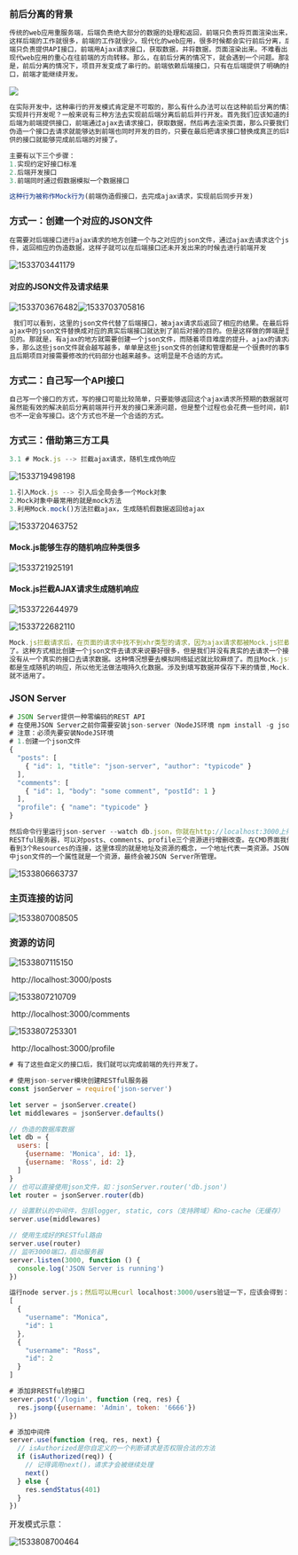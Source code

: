### 前后分离的背景

~~~javascript
传统的web应用重服务端，后端负责绝大部分的数据的处理和返回，前端只负责将页面渲染出来，
这样后端的工作就很多，前端的工作就很少。现代化的web应用，很多时候都会实行前后分离，后
端只负责提供API接口，前端用Ajax请求接口，获取数据，并将数据，页面渲染出来。不难看出，
现代web应用的重心在往前端的方向转移。那么，在前后分离的情况下，就会遇到一个问题。那就
是，前后分离的情况下，项目开发变成了串行的。前端依赖后端接口，只有在后端提供了明确的接
口，前端才能继续开发。
~~~

![](https://github.com/SuperMrh/knowledge/blob/master/f_b_images/1533700011676.png)

~~~javascript
在实际开发中，这种串行的开发模式肯定是不可取的，那么有什么办法可以在这种前后分离的情况下
实现并行开发呢？一般来说有三种方法去实现前后端分离后前后并行开发。首先我们应该知道的是，
后端为前端提供接口，前端通过ajax去请求接口，获取数据，然后再去渲染页面，那么只要我们能够
伪造一个接口去请求就能够达到前端也同时开发的目的，只要在最后把请求接口替换成真正的后端提
供的接口就能够完成前后端的对接了。

主要有以下三个步骤：
1.实现约定好接口标准
2.后端开发接口
3.前端同时通过假数据模拟一个数据接口

这种行为被称作Mock行为(前端伪造假接口，去完成ajax请求，实现前后同步开发)
~~~

### 方式一：创建一个对应的JSON文件

~~~javascript
在需要对后端接口进行ajax请求的地方创建一个与之对应的json文件，通过ajax去请求这个json文
件，返回相应的伪造数据，这样子就可以在后端接口还未开发出来的时候去进行前端开发
~~~

![1533703441179](https://github.com/SuperMrh/knowledge/blob/master/f_b_images/1533703441179.png)

#### 对应的JSON文件及请求结果



![1533703676482](https://github.com/SuperMrh/knowledge/blob/master/f_b_images/1533703676482.png)![1533703705816](https://github.com/SuperMrh/knowledge/blob/master/f_b_images/1533703705816.png)

~~~javascript
 我们可以看到，这里的json文件代替了后端接口，被ajax请求后返回了相应的结果。在最后将所有
ajax中的json文件替换成对应的真实后端接口就达到了前后对接的目的。但是这样做的弊端是显而易
见的。那就是，有ajax的地方就需要创建一个json文件，而随着项目难度的提升，ajax的请求越来越
多，那么这些json文件就会越写越多，单单是这些json文件的创建和管理都是一个很费时的事情，而
且后期项目对接需要修改的代码部分也越来越多。这明显是不合适的方式。
~~~

### 方式二：自己写一个API接口

~~~javascript
自己写一个接口的方式，写的接口可能比较简单，只要能够返回这个ajax请求所预期的数据就可以了，
虽然能有效的解决前后分离前端并行开发的接口来源问题，但是整个过程也会花费一些时间，前端人员
也不一定会写接口。这个方式也不是一个合适的方式。
~~~

### 方式三：借助第三方工具

~~~javascript
3.1 # Mock.js --> 拦截ajax请求，随机生成伪响应
~~~

![1533719498198](https://github.com/SuperMrh/knowledge/blob/master/f_b_images/1533719498198.png)

~~~javascript
1.引入Mock.js --> 引入后全局会多一个Mock对象
2.Mock对象中最常用的就是mock方法
3.利用Mock.mock()方法拦截ajax，生成随机假数据返回给ajax
~~~

![1533720463752](https://github.com/SuperMrh/knowledge/blob/master/f_b_images/1533720463752.png)

#### Mock.js能够生存的随机响应种类很多

![1533721925191](https://github.com/SuperMrh/knowledge/blob/master/f_b_images/1533721925191.png)

#### Mock.js拦截AJAX请求生成随机响应

![1533722644979](https://github.com/SuperMrh/knowledge/blob/master/f_b_images/1533722644979.png)



![1533722682110](https://github.com/SuperMrh/knowledge/blob/master/f_b_images/1533722682110.png)

~~~javascript
Mock.js拦截请求后，在页面的请求中找不到xhr类型的请求，因为ajax请求都被Mock.js拦截下来
了。这种方式相比创建一个json文件去请求来说要好很多，但是我们并没有真实的去请求一个接口，
没有从一个真实的接口去请求数据。这种情况想要去模拟网络延迟就比较麻烦了。而且Mock.js每次
都是生成随机的响应，所以他无法做法哦持久化数据。涉及到填写数据并保存下来的情景,Mock.js
就不适用了。
~~~

### JSON Server

~~~javascript
# JSON Server提供一种零编码的REST API
# 在使用JSON Server之前你需要安装json-server（NodeJS环境 npm install -g json-server）
# 注意：必须先要安装NodeJS环境
# 1.创建一个json文件
{
  "posts": [
    { "id": 1, "title": "json-server", "author": "typicode" }
  ],
  "comments": [
    { "id": 1, "body": "some comment", "postId": 1 }
  ],
  "profile": { "name": "typicode" }
}

然后命令行里运行json-server --watch db.json，你就在http://localhost:3000上得到一个
RESTful服务器，可以对posts、comments、profile三个资源进行增删改查。在CMD界面我们可以
看到3个Resources的连接，这里体现的就是地址及资源的概念，一个地址代表一类资源。JSON Server
中json文件的一个属性就是一个资源，最终会被JSON Server所管理。
~~~

![1533806663737](https://github.com/SuperMrh/knowledge/blob/master/f_b_images/1533806663737.png)

### 主页连接的访问



![1533807008505](https://github.com/SuperMrh/knowledge/blob/master/f_b_images/1533807008505.png)

### 资源的访问



![1533807115150](https://github.com/SuperMrh/knowledge/blob/master/f_b_images/1533807115150.png)

​								http://localhost:3000/posts

![1533807210709](https://github.com/SuperMrh/knowledge/blob/master/f_b_images/1533807210709.png)

​								http://localhost:3000/comments

![1533807253301](https://github.com/SuperMrh/knowledge/blob/master/f_b_images/1533807253301.png)

​								http://localhost:3000/profile

~~~javascript
# 有了这些自定义的接口后，我们就可以完成前端的先行开发了。

# 使用json-server模块创建RESTful服务器
const jsonServer = require('json-server')

let server = jsonServer.create()
let middlewares = jsonServer.defaults()

// 伪造的数据库数据
let db = {
  users: [
    {username: 'Monica', id: 1},
    {username: 'Ross', id: 2}
  ]
}
// 也可以直接使用json文件，如：jsonServer.router('db.json')
let router = jsonServer.router(db)

// 设置默认的中间件，包括logger, static, cors（支持跨域）和no-cache（无缓存）
server.use(middlewares)

// 使用生成好的RESTful路由
server.use(router)
// 监听3000端口，启动服务器
server.listen(3000, function () {
  console.log('JSON Server is running')
})

运行node server.js；然后可以用curl localhost:3000/users验证一下，应该会得到：
[
  {
    "username": "Monica",
    "id": 1
  },
  {
    "username": "Ross",
    "id": 2
  }
]

# 添加非RESTful的接口
server.post('/login', function (req, res) {
  res.jsonp({username: 'Admin', token: '6666'})
})

# 添加中间件
server.use(function (req, res, next) {
  // isAuthorized是你自定义的一个判断请求是否权限合法的方法
  if (isAuthorized(req)) {
    // 记得调用next()，请求才会被继续处理
    next()
  } else {
    res.sendStatus(401)
  }
})
~~~

开发模式示意：

![1533808700464](https://github.com/SuperMrh/knowledge/blob/master/f_b_images/1533808700464.png)